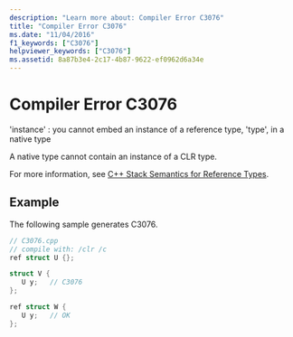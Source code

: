 ```yaml
---
description: "Learn more about: Compiler Error C3076"
title: "Compiler Error C3076"
ms.date: "11/04/2016"
f1_keywords: ["C3076"]
helpviewer_keywords: ["C3076"]
ms.assetid: 8a87b3e4-2c17-4b87-9622-ef0962d6a34e
---
```

# Compiler Error C3076

'instance' : you cannot embed an instance of a reference type, 'type', in a native type

A native type cannot contain an instance of a CLR type.

For more information, see [C++ Stack Semantics for Reference Types](../../dotnet/cpp-stack-semantics-for-reference-types.md).

## Example

The following sample generates C3076.

```cpp
// C3076.cpp
// compile with: /clr /c
ref struct U {};

struct V {
   U y;   // C3076
};

ref struct W {
   U y;   // OK
};
```
